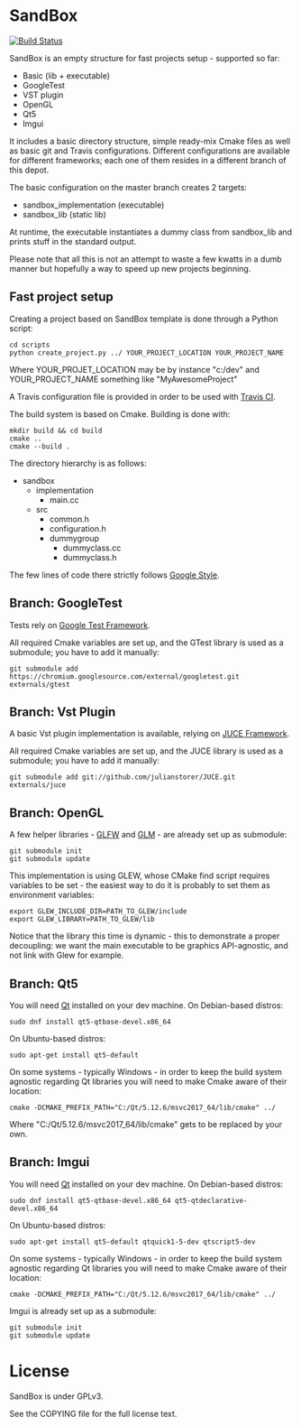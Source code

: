 SandBox
==================================

[![Build Status](https://travis-ci.org/G4m4/sandbox.svg?branch=master)](https://travis-ci.org/G4m4/sandbox)

SandBox is an empty structure for fast projects setup - supported so far:
- Basic (lib + executable)
- GoogleTest
- VST plugin
- OpenGL
- Qt5
- Imgui

It includes a basic directory structure, simple ready-mix Cmake files as well as basic git and Travis configurations.
Different configurations are available for different frameworks; each one of them resides in a different branch of this depot.

The basic configuration on the master branch creates 2 targets:
- sandbox_implementation (executable)
- sandbox_lib (static lib)

At runtime, the executable instantiates a dummy class from sandbox_lib and prints stuff in the standard output.

Please note that all this is not an attempt to waste a few kwatts in a dumb manner but hopefully a way to speed up new projects beginning.

Fast project setup
------------------

Creating a project based on SandBox template is done through a Python script:

    cd scripts
    python create_project.py ../ YOUR_PROJECT_LOCATION YOUR_PROJECT_NAME

Where YOUR_PROJET_LOCATION may be by instance "c:/dev" and YOUR_PROJECT_NAME something like "MyAwesomeProject"

A Travis configuration file is provided in order to be used with [Travis CI](https://travis-ci.org/).

The build system is based on Cmake.
Building is done with:

    mkdir build && cd build
    cmake ..
    cmake --build .

The directory hierarchy is as follows:
- sandbox
  - implementation
    - main.cc
  - src
    - common.h
    - configuration.h
    - dummygroup
      - dummyclass.cc
      - dummyclass.h

The few lines of code there strictly follows [Google Style](http://google-styleguide.googlecode.com/svn/trunk/cppguide.xml).

Branch: GoogleTest
-----

Tests rely on [Google Test Framework](http://code.google.com/p/googletest/).

All required Cmake variables are set up, and the GTest library is used as a submodule; you have to add it manually:

    git submodule add https://chromium.googlesource.com/external/googletest.git externals/gtest

Branch: Vst Plugin
-----

A basic Vst plugin implementation is available, relying on [JUCE Framework](https://github.com/julianstorer/JUCE).

All required Cmake variables are set up, and the JUCE library is used as a submodule; you have to add it manually:

    git submodule add git://github.com/julianstorer/JUCE.git externals/juce

Branch: OpenGL
-----

A few helper libraries - [GLFW](http://www.glfw.org/) and [GLM](http://glm.g-truc.net/0.9.7/index.html) - are already set up as submodule:

    git submodule init
    git submodule update

This implementation is using GLEW, whose CMake find script requires variables to be set - the easiest way to do it is probably to set them as environment variables:

    export GLEW_INCLUDE_DIR=PATH_TO_GLEW/include
    export GLEW_LIBRARY=PATH_TO_GLEW/lib

Notice that the library this time is dynamic - this to demonstrate a proper decoupling: we want the main executable to be graphics API-agnostic, and not link with Glew for example.

Branch: Qt5
-----

You will need [Qt](https://www.qt.io/download-open-source) installed on your dev machine. On Debian-based distros:

	sudo dnf install qt5-qtbase-devel.x86_64

On Ubuntu-based distros:

	sudo apt-get install qt5-default

On some systems - typically Windows - in order to keep the build system agnostic regarding Qt libraries you will need to make Cmake aware of their location:

    cmake -DCMAKE_PREFIX_PATH="C:/Qt/5.12.6/msvc2017_64/lib/cmake" ../

Where "C:/Qt/5.12.6/msvc2017_64/lib/cmake" gets to be replaced by your own.

Branch: Imgui
------

You will need [Qt](https://www.qt.io/download-open-source) installed on your dev machine. On Debian-based distros:

	sudo dnf install qt5-qtbase-devel.x86_64 qt5-qtdeclarative-devel.x86_64

On Ubuntu-based distros:

	sudo apt-get install qt5-default qtquick1-5-dev qtscript5-dev

On some systems - typically Windows - in order to keep the build system agnostic regarding Qt libraries you will need to make Cmake aware of their location:

    cmake -DCMAKE_PREFIX_PATH="C:/Qt/5.12.6/msvc2017_64/lib/cmake" ../

Imgui is already set up as a submodule:

    git submodule init
    git submodule update

License
==================================
SandBox is under GPLv3.

See the COPYING file for the full license text.
